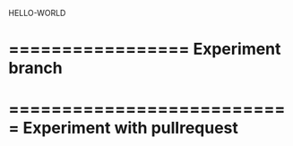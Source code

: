 HELLO-WORLD

=================
Experiment branch
=================

===========================
Experiment with pullrequest
===========================
